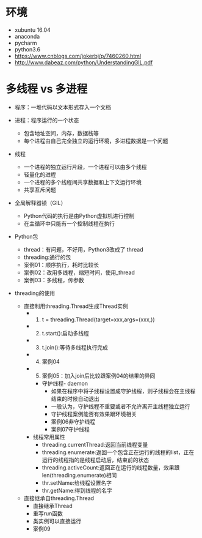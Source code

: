 # 环境
- xubuntu  16.04
- anaconda
- pycharm
- python3.6
- https://www.cnblogs.com/jokerbj/p/7460260.html
- http://www.dabeaz.com/python/UnderstandingGIL.pdf

# 多线程 vs 多进程
- 程序：一堆代码以文本形式存入一个文档
- 进程：程序运行的一个状态
    - 包含地址空间，内存，数据栈等
    - 每个进程由自己完全独立的运行环境，多进程数据是一个问题
- 线程
    - 一个进程的独立运行片段，一个进程可以由多个线程
    - 轻量化的进程
    - 一个进程的多个线程间共享数据和上下文运行环境
    - 共享互斥问题
- 全局解释器锁（GIL）
    - Python代码的执行是由Python虚拟机进行控制
    - 在主循环中只能有一个控制线程在执行
    
- Python包
    - thread：有问题，不好用，Python3改成了 thread
    - threading:通行的包
    - 案例01：顺序执行，耗时比较长
    - 案例02：改用多线程，缩短时间，使用_thread
    - 案例03：多线程，传参数
- threading的使用
    - 直接利用threading.Thread生成Thread实例
        - 1. t = threading.Thread(target=xxx,args=(xxx,))
        - 2. t.start():启动多线程
        - 3. t.join():等待多线程执行完成
        - 4. 案例04
        - 5. 案例05：加入join后比较跟案例04的结果的异同
          - 守护线程- daemon
            - 如果在程序中将子线程设置成守护线程，则子线程会在主线程结束的时候自动退出
            - 一般认为，守护线程不重要或者不允许离开主线程独立运行
            - 守护线程案例能否有效果跟环境相关
            - 案例06非守护线程
            - 案例07守护线程
        - 线程常用属性
            - threading.currentThread:返回当前线程变量
            - threading.enumerate:返回一个包含正在运行的线程的list，正在运行的线程指的是线程启动后，结束前的状态
            - threading.activeCount:返回正在运行的线程数量，效果跟len(threading.enumerate)相同
            - thr.setName:给线程设置名字
            - thr.getName:得到线程的名字
    - 直接继承自threading.Thread
        - 直接继承Thread
        - 重写run函数
        - 类实例可以直接运行
        - 案例09       